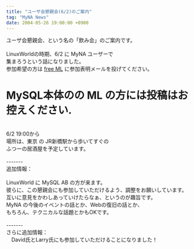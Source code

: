 ```yaml
---
title: "ユーザ会懇親会(6/2)のご案内"
tag: "MyNA News"
date: 2004-05-26 19:00:00 +0900
---
```


ユーザ会懇親会、という名の「飲み会」のご案内です。<br>
<br>
LinuxWorldの時期、6/2 に MyNA ユーザーで<br>
集まろうという話になりました。<br>
参加希望の方は <a href="http://www.mysql.gr.jp/ml.html"> free ML</a> に参加表明メールを投げてください。<br>
# MySQL本体のの ML の方には投稿はお控えください.<br>
<br>
6/2 19:00から<br>
場所は、東京 の JR新橋駅から歩いてすぐの<br>
ふつーの居酒屋を予定しています。<br>
<br>
-------<br>
追加情報：<br>
<br>
LinuxWorld に MySQL AB の方が来ます。<br>
彼らに、この懇親会にも参加していただけるよう、調整をお願いしています。<br>
互いに意見をかわしあっていけたらなぁ、というのが趣旨です。<br>
MyNA の今後のイベントの話とか、Webの復旧の話とか、<br>
もちろん、テクニカルな話題とかもOKです。<br>
<br>
-------<br>
さらに追加情報：<br>
　David氏とLarry氏にも参加していただけることになりました！<br>
<br>
<br>

